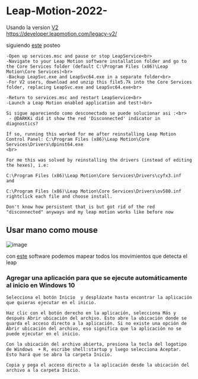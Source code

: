 # Leap-Motion-2022-



Usando la version [V2](https://drive.google.com/file/d/1mdqdSRl7GCfDIMR5I8fk5hmJNTLVyDIW/view?usp=sharing)<br> https://developer.leapmotion.com/legacy-v2/ <br>

siguiendo [este](https://forums.leapmotion.com/t/resolved-windows-10-fall-creators-update-bugfix/6585/14) posteo <br>
```
-Open up services.msc and pause or stop LeapService<br>
-Navigate to your Leap Motion software installation folder and go to the Core Services folder (default C:\Program Files (x86)\Leap Motion\Core Services)<br>
-Backup LeapSvc.exe and LeapSvc64.exe in a separate folder<br>
-For V2 users, download and unzip this file5.7k into the Core Services folder, replacing LeapSvc.exe and LeapSvc64.exe<br>

-Return to services.msc and restart LeapService<br>
-Launch a Leap Motion enabled application and test!<br>

Si sigue apareciendo como desconectado se puede solucionar asi :<br>
 - @DARKKi did it show the red 'Disconnected' indicator in diagnostics?

If so, running this worked for me after reinstalling Leap Motion Control Panel: C:\Program Files (x86)\Leap Motion\Core Services\Drivers\dpinst64.exe
<br>

For me this was solved by reinstalling the drivers (instead of editing the hexes), i.e:

C:\Program Files (x86)\Leap Motion\Core Services\Drivers\cyfx3.inf
and

C:\Program Files (x86)\Leap Motion\Core Services\Drivers\ov580.inf
rightclick each file and choose install.

Don't know how persistent that is but got rid of the red "disconnected" anyways and my leap motion works like before now
```
## Usar mano como mouse
![image](https://user-images.githubusercontent.com/48781895/185792397-4c88650b-e4fd-4ca1-90ec-317344899306.png)

con [este](https://uwyn.com/gamewave/) software podemos mapear todos los movimientos que detecta el leap
<br>



### Agregar una aplicación para que se ejecute automáticamente al inicio en Windows 10

```
Selecciona el botón Inicio  y desplázate hasta encontrar la aplicación que quieras ejecutar en el inicio.

Haz clic con el botón derecho en la aplicación, selecciona Más y después Abrir ubicación del archivo. Esto abre la ubicación donde se guarda el acceso directo a la aplicación. Si no existe una opción de Abrir ubicación del archivo, eso significa que la aplicación no se puede ejecutar en el inicio.

Con la ubicación del archivo abierta, presiona la tecla del logotipo de Windows  + R, escribe shell:startup y luego selecciona Aceptar. Esto hará que se abra la carpeta Inicio.

Copia y pega el acceso directo a la aplicación desde la ubicación del archivo a la carpeta Inicio.
```
